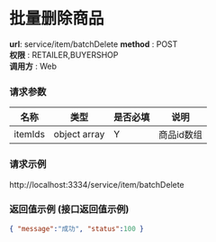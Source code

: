 批量删除商品
=======

**url**: service/item/batchDelete
**method** : POST  
**权限** : RETAILER,BUYERSHOP  
**调用方** : Web

### 请求参数
|     名称  	 |  类型   | 是否必填  |             说明                                                   |
|------------|--------|----------|-------------------------------------------------------------------|
| itemIds     | object array    | Y        | 商品id数组  	                                                       |                                      

### 请求示例
http://localhost:3334/service/item/batchDelete

### 返回值示例 (接口返回值示例)

```json
{ "message":"成功", "status":100 }
```